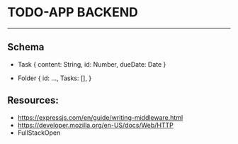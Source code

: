# TODO-APP BACKEND

---

## Schema

- Task {
  content: String,
  id: Number,
  dueDate: Date
  }

- Folder {
  id: ...,
  Tasks: [],
  }

## Resources:

- https://expressjs.com/en/guide/writing-middleware.html
- https://developer.mozilla.org/en-US/docs/Web/HTTP
- FullStackOpen
